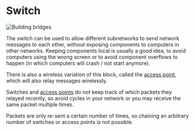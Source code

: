 # Switch

![Building bridges.](oredict:oc:switch)

The switch can be used to allow different subnetworks to send network messages to each other, without exposing components to computers in other networks. Keeping components local is usually a good idea, to avoid computers using the wrong screen or to avoid component overflows to happen (in which computers will crash / not start anymore).

There is also a wireless variation of this block, called the [access point](accessPoint.md), which will also relay messages wirelessly.

Switches and [access points](accessPoint.md) do *not* keep track of which packets they relayed recently, so avoid cycles in your network or you may receive the same packet multiple times.

Packets are only re-sent a certain number of times, so chaining an arbitrary number of switches or access points is not possible.
